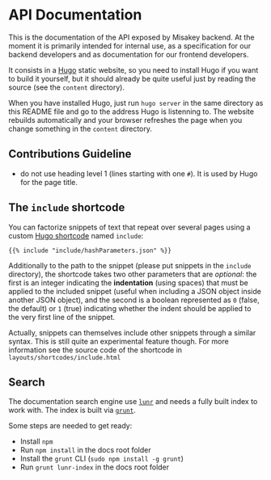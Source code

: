 # API Documentation

This is the documentation of the API exposed by Misakey backend.
At the moment it is primarily intended for internal use,
as a specification for our backend developers
and as documentation for our frontend developers.

It consists in a [Hugo][] static website,
so you need to install Hugo if you want to build it yourself,
but it should already be quite useful just by reading the source
(see the `content` directory).

When you have installed Hugo,
just run `hugo server` in the same directory as this README file
and go to the address Hugo is listenning to.
The website rebuilds automatically and your browser refreshes the page
when you change something in the `content` directory.

## Contributions Guideline

- do not use heading level 1 (lines starting with one `#`). It is used by Hugo for the page title.

## The `include` shortcode

You can factorize snippets of text that repeat over several pages
using a custom [Hugo shortcode][] named `include`:

    {{% include "include/hashParameters.json" %}}

Additionally to the path to the snippet (please put snippets in the `include` directory),
the shortcode takes two other parameters that are *optional*:
the first is an integer indicating the **indentation** (using spaces) that must be applied to the included snippet
(useful when including a JSON object inside another JSON object),
and the second is a boolean represented as `0` (false, the default) or `1` (true)
indicating whether the indent should be applied to the very first line of the snippet.

Actually, snippets can themselves include other snippets through a similar syntax.
This is still quite an experimental feature though.
For more information see the source code of the shortcode in `layouts/shortcodes/include.html`

[Hugo]: https://gohugo.io/
[Hugo shortcode]: https://gohugo.io/content-management/shortcodes/

## Search

The documentation search engine use [`lunr`](https://lunrjs.com/) and needs a fully built
index to work with.
The index is built via [`grunt`](https://gruntjs.com/).

Some steps are needed to get ready:
- Install `npm`
- Run `npm install` in the docs root folder
- Install the `grunt` CLI (`sudo npm install -g grunt`)
- Run `grunt lunr-index` in the docs root folder

